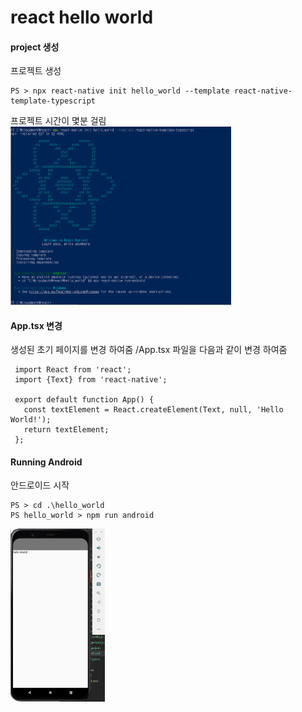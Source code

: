 # react hello world

#### project 생성
프로젝트 생성
````
PS > npx react-native init hello_world --template react-native-template-typescript
````
프로젝트 시간이 몇분 걸림     
<img src="/images/hello-world.PNG" width="70%" height="70%">  


#### App.tsx 변경
생성된 초기 페이지를 변경 하여줌
/App.tsx 파일을 다음과 같이 변경 하여줌   
````
 import React from 'react';
 import {Text} from 'react-native';

 export default function App() {
   const textElement = React.createElement(Text, null, 'Hello World!');
   return textElement;
 };
````

#### Running Android
안드로이드 시작
````
PS > cd .\hello_world
PS hello_world > npm run android
````
<img src="/images/hello_world/luancher.PNG" width="30%" height="30%">  

